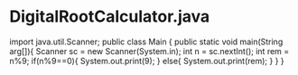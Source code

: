 # DigitalRootCalculator.java
import java.util.Scanner;
public class Main
{
    public static void main(String arg[]){
        Scanner sc = new Scanner(System.in);
        int n = sc.nextInt();
        int rem = n%9;
        if(n%9==0){
            System.out.print(9);
        }
        else{
            System.out.print(rem);
        }
    }
}
